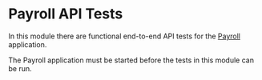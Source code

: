# Payroll API Tests

In this module there are functional end-to-end API tests for the [Payroll](../payroll/README.md) application.

The Payroll application must be started before the tests in this module can be run.
